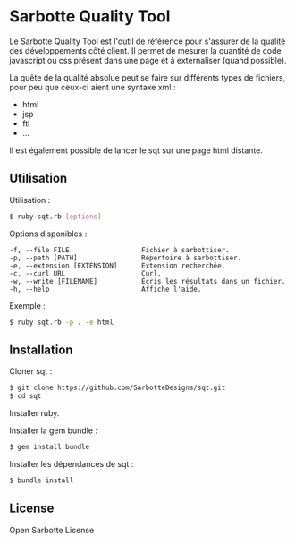 # Sarbotte Quality Tool

Le Sarbotte Quality Tool est l'outil de référence pour s'assurer de la qualité des développements côté client. Il permet de mesurer la quantité de code javascript ou css présent dans une page et à externaliser (quand possible).

La quête de la qualité absolue peut se faire sur différents types de fichiers, pour peu que ceux-ci aient une syntaxe xml :
* html
* jsp
* ftl
* ...

Il est également possible de lancer le sqt sur une page html distante.

## Utilisation

Utilisation :
```bash
$ ruby sqt.rb [options]
```

Options disponibles :

    -f, --file FILE                  Fichier à sarbottiser.
    -p, --path [PATH]                Répertoire à sarbottiser.
    -e, --extension [EXTENSION]      Extension recherchée.
    -c, --curl URL                   Curl.
    -w, --write [FILENAME]           Écris les résultats dans un fichier.
    -h, --help                       Affiche l'aide.

Exemple : 
```bash
$ ruby sqt.rb -p . -e html
```

## Installation

Cloner sqt :

```bash
$ git clone https://github.com/SarbotteDesigns/sqt.git
$ cd sqt
```

Installer ruby.

Installer la gem bundle :

```bash
$ gem install bundle
```

Installer les dépendances de sqt :

```bash
$ bundle install
```

## License

Open Sarbotte License

   
